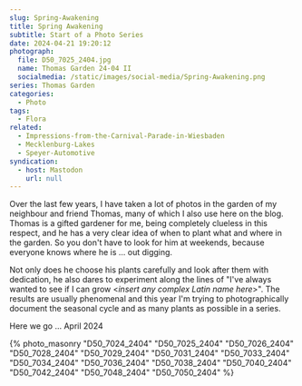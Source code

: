 ```yaml
---
slug: Spring-Awakening
title: Spring Awakening
subtitle: Start of a Photo Series
date: 2024-04-21 19:20:12
photograph:
  file: D50_7025_2404.jpg
  name: Thomas Garden 24-04 II
  socialmedia: /static/images/social-media/Spring-Awakening.png
series: Thomas Garden
categories:
  - Photo
tags:
  - Flora
related:
  - Impressions-from-the-Carnival-Parade-in-Wiesbaden
  - Mecklenburg-Lakes
  - Speyer-Automotive
syndication:
  - host: Mastodon
    url: null
---
```


Over the last few years, I have taken a lot of photos in the garden of my neighbour and friend Thomas, many of which I also use here on the blog. Thomas is a gifted gardener for me, being completely clueless in this respect, and he has a very clear idea of when to plant what and where in the garden. So you don't have to look for him at weekends, because everyone knows where he is ... out digging. 

Not only does he choose his plants carefully and look after them with dedication, he also dares to experiment along the lines of "I've always wanted to see if I can grow &lt;*insert any complex Latin name here*&gt;". The results are usually phenomenal and this year I'm trying to photographically document the seasonal cycle and as many plants as possible in a series.

Here we go ... April 2024

<!-- more -->

{% photo_masonry
  "D50_7024_2404"
  "D50_7025_2404"
  "D50_7026_2404"
  "D50_7028_2404"
  "D50_7029_2404"
  "D50_7031_2404"
  "D50_7033_2404"
  "D50_7034_2404"
  "D50_7036_2404"
  "D50_7038_2404"
  "D50_7040_2404"
  "D50_7042_2404"
  "D50_7048_2404"
  "D50_7050_2404"
%}
